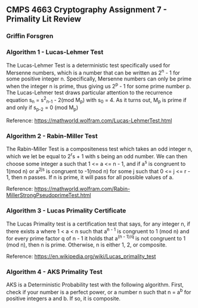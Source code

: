 ## CMPS 4663 Cryptography Assignment 7 - Primality Lit Review
### Griffin Forsgren

### Algorithm 1 - Lucas-Lehmer Test
The Lucas-Lehmer Test is a deterministic test specifically used for Mersenne numbers, which is a number that can be written as 2<sup>n</sup> - 1 for some positive integer n. Specifically, Mersenne numbers can only be prime when the integer n is prime, thus giving us 2<sup>p</sup> - 1 for some prime number p. The Lucas-Lehmer test draws particular attention to the recurrence equation s<sub>n</sub> = s<sup>2</sup><sub>n-1</sub> - 2(mod M<sub>p</sub>) with s<sub>0</sub> = 4. As it turns out, M<sub>p</sub> is prime if and only if s<sub>p-2</sub> = 0 (mod M<sub>p</sub>)

Reference: https://mathworld.wolfram.com/Lucas-LehmerTest.html

### Algorithm 2 - Rabin-Miller Test
The Rabin-Miller Test is a compositeness test which takes an odd integer n, which we let be equal to 2<sup>r</sup>s + 1 with s being an odd number. We can then choose some integer a such that 1 <= a <= n - 1, and if a<sup>s</sup> is congruent to 1(mod n) or a<sup>2js</sup> is congruent to -1(mod n) for some j such that 0 <= j <= r - 1, then n passes. If n is prime, it will pass for all possible values of a. 

Reference: https://mathworld.wolfram.com/Rabin-MillerStrongPseudoprimeTest.html

### Algorithm 3 - Lucas Primality Certificate
The Lucas Primality test is a certification test that says, for any integer n, if there exists a where 1 < a < n such that a<sup>n - 1</sup> is congruent to 1 (mod n) and for every prime factor q of n - 1 it holds that a<sup>(n - 1)/q</sup> is not congruent to 1 (mod n), then n is prime. Otherwise, n is either 1, 2, or composite. 

Reference: https://en.wikipedia.org/wiki/Lucas_primality_test

### Algorithm 4 - AKS Primality Test
AKS is a Deterministic Probability test with the following algorithm. First, check if your number is a perfect power, or a number n such that n = a<sup>b</sup> for positive integers a and b. If so, it is composite.
